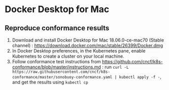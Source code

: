 # Docker Desktop for Mac

## Reproduce conformance results

1. Download and  install Docker Desktop for Mac 18.06.0-ce-mac70 (Stable channel) : https://download.docker.com/mac/stable/26399/Docker.dmg
2. In Docker Desktop preferences, in the Kubernetes pane, enable Kubernetes to create a cluster on your local machine. 
3. Follow conformance test instructions from https://github.com/cncf/k8s-conformance/blob/master/instructions.md
: run `curl -L https://raw.githubusercontent.com/cncf/k8s-conformance/master/sonobuoy-conformance.yaml | kubectl apply -f -`, and get the results using `kubectl cp`
